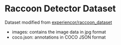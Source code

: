 # Raccoon Detector Dataset

Dataset modified from [experiencor/raccoon_dataset](https://github.com/experiencor/raccoon_dataset)

* images: contains the image data in jpg format
* coco.json: annotations in COCO JSON format

